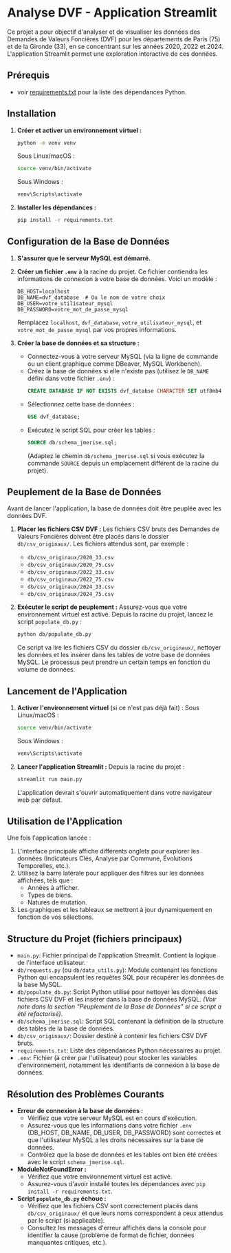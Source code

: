 # Analyse DVF - Application Streamlit

Ce projet a pour objectif d'analyser et de visualiser les données des Demandes de Valeurs Foncières (DVF) pour les départements de Paris (75) et de la Gironde (33), en se concentrant sur les années 2020, 2022 et 2024. L'application Streamlit permet une exploration interactive de ces données.

## Prérequis

* voir [requirements.txt](requirements.txt) pour la liste des dépendances Python.

## Installation

1. **Créer et activer un environnement virtuel :**
    ```bash
    python -m venv venv
    ```
    Sous Linux/macOS :
    ```bash
    source venv/bin/activate
    ```
    Sous Windows :
    ```bash
    venv\Scripts\activate
    ```

2. **Installer les dépendances :**
    ```bash
    pip install -r requirements.txt
    ```

## Configuration de la Base de Données

1.  **S'assurer que le serveur MySQL est démarré.**

2.  **Créer un fichier `.env`** à la racine du projet. Ce fichier contiendra les informations de connexion à votre base de données. Voici un modèle :
    ```env
    DB_HOST=localhost
    DB_NAME=dvf_database  # Ou le nom de votre choix
    DB_USER=votre_utilisateur_mysql
    DB_PASSWORD=votre_mot_de_passe_mysql
    ```
    Remplacez `localhost`, `dvf_database`, `votre_utilisateur_mysql`, et `votre_mot_de_passe_mysql` par vos propres informations.

3.  **Créer la base de données et sa structure :**
    * Connectez-vous à votre serveur MySQL (via la ligne de commande ou un client graphique comme DBeaver, MySQL Workbench).
    * Créez la base de données si elle n'existe pas (utilisez le `DB_NAME` défini dans votre fichier `.env`) :
        ```sql
        CREATE DATABASE IF NOT EXISTS dvf_databse CHARACTER SET utf8mb4 COLLATE utf8mb4_unicode_ci;
        ```
    * Sélectionnez cette base de données :
        ```sql
        USE dvf_database;
        ```
    * Exécutez le script SQL pour créer les tables :
        ```sql
        SOURCE db/schema_jmerise.sql;
        ```
        (Adaptez le chemin `db/schema_jmerise.sql` si vous exécutez la commande `SOURCE` depuis un emplacement différent de la racine du projet).

## Peuplement de la Base de Données

Avant de lancer l'application, la base de données doit être peuplée avec les données DVF.

1.  **Placer les fichiers CSV DVF :**
    Les fichiers CSV bruts des Demandes de Valeurs Foncières doivent être placés dans le dossier `db/csv_originaux/`. Les fichiers attendus sont, par exemple :
    * `db/csv_originaux/2020_33.csv`
    * `db/csv_originaux/2020_75.csv`
    * `db/csv_originaux/2022_33.csv`
    * `db/csv_originaux/2022_75.csv`
    * `db/csv_originaux/2024_33.csv`
    * `db/csv_originaux/2024_75.csv`

2.  **Exécuter le script de peuplement :**
    Assurez-vous que votre environnement virtuel est activé. Depuis la racine du projet, lancez le script `populate_db.py` :
    ```bash
    python db/populate_db.py
    ```
    Ce script va lire les fichiers CSV du dossier `db/csv_originaux/`, nettoyer les données et les insérer dans les tables de votre base de données MySQL. Le processus peut prendre un certain temps en fonction du volume de données.


## Lancement de l'Application

1.  **Activer l'environnement virtuel** (si ce n'est pas déjà fait) :
    Sous Linux/macOS :
    ```bash
    source venv/bin/activate
    ```
    Sous Windows :
    ```bash
    venv\Scripts\activate
    ```

2.  **Lancer l'application Streamlit :**
    Depuis la racine du projet :
    ```bash
    streamlit run main.py
    ```
    L'application devrait s'ouvrir automatiquement dans votre navigateur web par défaut.

## Utilisation de l'Application

Une fois l'application lancée :
1.  L'interface principale affiche différents onglets pour explorer les données (Indicateurs Clés, Analyse par Commune, Évolutions Temporelles, etc.).
2.  Utilisez la barre latérale pour appliquer des filtres sur les données affichées, tels que :
    * Années à afficher.
    * Types de biens.
    * Natures de mutation.
3.  Les graphiques et les tableaux se mettront à jour dynamiquement en fonction de vos sélections.

## Structure du Projet (fichiers principaux)

* `main.py`: Fichier principal de l'application Streamlit. Contient la logique de l'interface utilisateur.
* `db/requests.py` (ou `db/data_utils.py`): Module contenant les fonctions Python qui encapsulent les requêtes SQL pour récupérer les données de la base MySQL.
* `db/populate_db.py`: Script Python utilisé pour nettoyer les données des fichiers CSV DVF et les insérer dans la base de données MySQL. *(Voir note dans la section "Peuplement de la Base de Données" si ce script a été refactorisé)*.
* `db/schema_jmerise.sql`: Script SQL contenant la définition de la structure des tables de la base de données.
* `db/csv_originaux/`: Dossier destiné à contenir les fichiers CSV DVF bruts.
* `requirements.txt`: Liste des dépendances Python nécessaires au projet.
* `.env`: Fichier (à créer par l'utilisateur) pour stocker les variables d'environnement, notamment les identifiants de connexion à la base de données.

## Résolution des Problèmes Courants

* **Erreur de connexion à la base de données :**
    * Vérifiez que votre serveur MySQL est en cours d'exécution.
    * Assurez-vous que les informations dans votre fichier `.env` (DB_HOST, DB_NAME, DB_USER, DB_PASSWORD) sont correctes et que l'utilisateur MySQL a les droits nécessaires sur la base de données.
    * Contrôlez que la base de données et les tables ont bien été créées avec le script `schema_jmerise.sql`.
* **ModuleNotFoundError :**
    * Vérifiez que votre environnement virtuel est activé.
    * Assurez-vous d'avoir installé toutes les dépendances avec `pip install -r requirements.txt`.
* **Script `populate_db.py` échoue :**
    * Vérifiez que les fichiers CSV sont correctement placés dans `db/csv_originaux/` et que leurs noms correspondent à ceux attendus par le script (si applicable).
    * Consultez les messages d'erreur affichés dans la console pour identifier la cause (problème de format de fichier, données manquantes critiques, etc.).